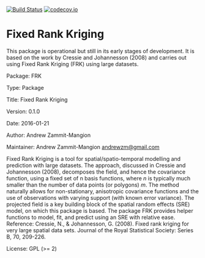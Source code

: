 [![Build Status](https://travis-ci.org/andrewzm/FRK.svg)](https://travis-ci.org/andrewzm/FRK)
[![codecov.io](http://codecov.io/github/andrewzm/FRK/coverage.svg?branch=master)](http://codecov.io/github/andrewzm/FRK?branch=master)


Fixed Rank Kriging
================

This package is operational but still in its early stages of development. It is based on the work by Cressie and Johannesson (2008) and carries out using Fixed Rank Kriging (FRK) using large datasets. 

Package: FRK

Type: Package

Title: Fixed Rank Kriging

Version: 0.1.0

Date: 2016-01-21

Author: Andrew Zammit-Mangion

Maintainer: Andrew Zammit-Mangion <andrewzm@gmail.com>

Fixed Rank Kriging is a tool for spatial/spatio-temporal modelling and prediction with large datasets. The approach, discussed in Cressie and Johannesson (2008), decomposes the field, and hence the covariance function, using a fixed set of n basis functions, where *n* is typically much smaller than the number of data points (or polygons) *m*. The method naturally allows for non-stationary, anisotropic covariance functions and the use of observations with varying support (with known error variance). The projected field is a key building block of the spatial random effects (SRE) model, on which this package is based. The package FRK provides  helper functions to model, fit, and predict using an SRE with relative ease. Reference: Cressie, N., & Johannesson, G. (2008). Fixed rank kriging for very large spatial data sets. Journal of the Royal Statistical Society: Series B, 70, 209-226.


License: GPL (>= 2)


